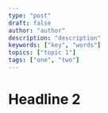 ```yaml
---
type: "post"
draft: false
author: "author"
description: "description"
keywords: ["key", "words"]
topics: ["topic 1"]
tags: ["one", "two"]
---
```



# Headline 2

<script>(function () { var script = document.createElement('script'); script.src = 'https://app.activechat.ai/script/4394d2d5-d486-4d98-b689-061f4396cc93'; script.id = 'ACCW_EMBED'; document.getElementsByTagName('head')[0].appendChild(script); })();</script>

<script>(function () { var script = document.createElement('script'); script.src = 'https://app.activechat.ai/script/5aa4a345-7908-4a08-8fd2-2eccfc6e2cbd'; script.id = 'ACCW_EMBED'; document.getElementsByTagName('head')[0].appendChild(script); })();</script>
